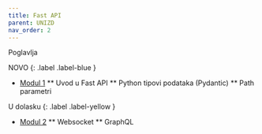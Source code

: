 ```yaml
---
title: Fast API
parent: UNIZD
nav_order: 2
---
```


Poglavlja

NOVO
{: .label .label-blue }
* [Modul 1](/fastapi/module-1.html)
** Uvod u Fast API
** Python tipovi podataka (Pydantic)
** Path parametri

U dolasku
{: .label .label-yellow }
* [Modul 2](/fastapi/module-2.html)
** Websocket
** GraphQL




